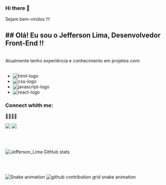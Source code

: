<!--
**JBLimaGo/JBLimaGo** is a ✨ _special_ ✨ repository because its `README.md` (this file) appears on your GitHub profile.

Here are some ideas to get you started:

- 🔭 I’m currently working on ...
- 🌱 I’m currently learning ...
- 👯 I’m looking to collaborate on ...
- 🤔 I’m looking for help with ...
- 💬 Ask me about ...
- 📫 How to reach me: ...
- 😄 Pronouns: ...
- ⚡ Fun fact: ...
-->



### Hi there 👋
Sejam bem-vindos !!!
<br>
## ## Olá! Eu sou o Jefferson Lima, Desenvolvedor Front-End !!
<br>
Atualmente tenho experiência e conhecimento em projetos com:
<br>
<br>

- <img src="https://img.shields.io/badge/HTML5-E34F26?style=for-the-badge&logo=html5&logoColor=white" alt="html-logo"/>

- <img src="https://img.shields.io/badge/CSS3-1572B6?style=for-the-badge&logo=css3&logoColor=white" alt="css-logo"/>

- <img src="https://img.shields.io/badge/JavaScript-F7DF1E?style=for-the-badge&logo=javascript&logoColor=black" alt="javascript-logo"/>

- <img src="https://img.shields.io/badge/React-20232A?style=for-the-badge&logo=react&logoColor=61DAFB" alt="react-logo"/>

### Connect whith me:
<p>
  
👩🏻‍💻🤝
<p>

<div>  
  <a href = "mailto:jefferson.lima.pb@gmail.com"><img src="https://img.shields.io/badge/-Gmail-%23333?style=for-the-badge&logo=gmail&logoColor=white" target="_blank"></a>
  <a href="www.linkedin.com/in/jefferson-lima-dev" target="_blank"><img src="https://img.shields.io/badge/-LinkedIn-%230077B5?style=for-the-badge&logo=linkedin&logoColor=white" target="_blank"></a> 
  
</div>

</p>
<br/>
<br/>

![Jefferson_Lima GitHub stats](https://github-readme-stats.vercel.app/api?username=JBLimaGo&show_icons=true&theme=tokyonight&count_private=true)

<br/>
<br/>

![Snake animation](https://github.com/rafaballerini2/JBLimaGo/blob/output/github-contribution-grid-snake.svg)
<picture>
  <source media="(prefers-color-scheme: dark)" srcset="https://raw.githubusercontent.com/JBLimaGo/JBLimaGo/output/github-contribution-grid-snake-dark.svg">
  <source media="(prefers-color-scheme: light)" srcset="https://raw.githubusercontent.com/JBLimaGo/JBLimaGo/output/github-contribution-grid-snake.svg">
  <img alt="github contribution grid snake animation" src="https://raw.githubusercontent.com/JBLimaGo/JBLimaGo/output/github-contribution-grid-snake.svg">
</picture>






